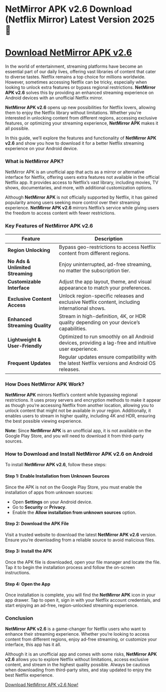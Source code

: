 # NetMirror APK v2.6 Download (Netflix Mirror) Latest Version 2025 👋

# [Download NetMirror APK v2.6](https://apkbros.com/netmirror-apk/)

In the world of entertainment, streaming platforms have become an essential part of our daily lives, offering vast libraries of content that cater to diverse tastes. Netflix remains a top choice for millions worldwide. However, sometimes accessing Netflix can be tricky, especially when looking to unlock extra features or bypass regional restrictions. **NetMirror APK v2.6** solves this by providing an enhanced streaming experience on Android devices with an unofficial Netflix mirror.

**NetMirror APK v2.6** opens up new possibilities for Netflix lovers, allowing them to enjoy the Netflix library without limitations. Whether you're interested in unlocking content from different regions, accessing exclusive features, or optimizing your streaming experience, **NetMirror APK** makes it all possible.

In this guide, we’ll explore the features and functionality of **NetMirror APK v2.6** and show you how to download it for a better Netflix streaming experience on your Android device.

### What is NetMirror APK?
NetMirror APK is an unofficial app that acts as a mirror or alternative interface for Netflix, offering users extra features not available in the official Netflix app. It provides access to Netflix’s vast library, including movies, TV shows, documentaries, and more, with additional customization options.

Although **NetMirror APK** is not officially supported by Netflix, it has gained popularity among users seeking more control over their streaming experience. **NetMirror APK v2.6** mirrors Netflix’s service while giving users the freedom to access content with fewer restrictions.

### Key Features of NetMirror APK v2.6

| **Feature**                      | **Description**                                                                                      |
|-----------------------------------|------------------------------------------------------------------------------------------------------|
| **Region Unlocking**              | Bypass geo-restrictions to access Netflix content from different regions.                           |
| **No Ads & Unlimited Streaming** | Enjoy uninterrupted, ad-free streaming, no matter the subscription tier.                            |
| **Customizable Interface**        | Adjust the app layout, theme, and visual appearance to match your preferences.                       |
| **Exclusive Content Access**      | Unlock region-specific releases and exclusive Netflix content, including international shows.        |
| **Enhanced Streaming Quality**    | Stream in high-definition, 4K, or HDR quality depending on your device’s capabilities.               |
| **Lightweight & User-Friendly**   | Optimized to run smoothly on all Android devices, providing a lag-free and intuitive user experience.|
| **Frequent Updates**              | Regular updates ensure compatibility with the latest Netflix versions and Android OS releases.       |

### How Does NetMirror APK Work?
**NetMirror APK** mirrors Netflix’s content while bypassing regional restrictions. It uses proxy servers and encryption methods to make it appear as though you’re accessing Netflix from another location, allowing you to unlock content that might not be available in your region. Additionally, it enables users to stream in higher quality, including 4K and HDR, ensuring the best possible viewing experience.

**Note:** Since **NetMirror APK** is an unofficial app, it is not available on the Google Play Store, and you will need to download it from third-party sources.

### How to Download and Install NetMirror APK v2.6 on Android

To install **NetMirror APK v2.6**, follow these steps:

#### Step 1: Enable Installation from Unknown Sources
Since the APK is not on the Google Play Store, you must enable the installation of apps from unknown sources:
- Open **Settings** on your Android device.
- Go to **Security** or **Privacy**.
- Enable the **Allow installation from unknown sources** option.

#### Step 2: Download the APK File
Visit a trusted website to download the latest **NetMirror APK v2.6** version. Ensure you’re downloading from a reliable source to avoid malicious files.

#### Step 3: Install the APK
Once the APK file is downloaded, open your file manager and locate the file. Tap it to begin the installation process and follow the on-screen instructions.

#### Step 4: Open the App
Once installation is complete, you will find the **NetMirror APK** icon in your app drawer. Tap to open it, sign in with your Netflix account credentials, and start enjoying an ad-free, region-unlocked streaming experience.

### Conclusion
**NetMirror APK v2.6** is a game-changer for Netflix users who want to enhance their streaming experience. Whether you’re looking to access content from different regions, enjoy ad-free streaming, or customize your interface, this app has it all.

Although it is an unofficial app and comes with some risks, **NetMirror APK v2.6** allows you to explore Netflix without limitations, access exclusive content, and stream in the highest quality possible. Always be cautious when downloading from third-party sites, and stay updated to enjoy the best Netflix experience.

[Download NetMirror APK v2.6 Now!](https://apkbros.com/netmirror-apk/)
